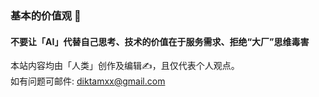 ### 基本的价值观 💭

#### 不要让「AI」代替自己思考、技术的价值在于服务需求、拒绝“大厂”思维毒害
本站内容均由「人类」创作及编辑✍️，且仅代表个人观点。\
如有问题可邮件: diktamxx@gmail.com

